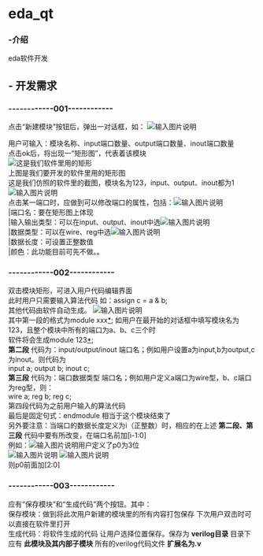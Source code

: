 # eda_qt

### -介绍
eda软件开发

## -           开发需求
### ------------001------------
点击“新建模块”按钮后，弹出一对话框，如：
![输入图片说明](https://images.gitee.com/uploads/images/2021/0123/232300_bb1cd7c7_8607408.png "QQ截图20210123232228.png")  

用户可输入：模块名称、input端口数量、output端口数量、inout端口数量  
点击ok后，将出现一“矩形图”，代表着该模块  
![这是我们软件里用的矩形](https://images.gitee.com/uploads/images/2021/0123/232810_4125e7a6_8607408.png "矩形.png")  
上图是我们要开发的软件里用的矩形图  
这是我们仿照的软件里的截图，模块名为123，input、output、inout都为1  
![输入图片说明](https://images.gitee.com/uploads/images/2021/0123/232955_c341839e_8607408.png "QQ截图20210123232905.png")  
点击某一端口时，应做到可以修改端口的属性，包括：![输入图片说明](https://images.gitee.com/uploads/images/2021/0123/233219_b40e4d51_8607408.png "QQ截图20210123233154.png")  
|端口名：要在矩形图上体现  
|输入输出类型：可以在input、output、inout中选![输入图片说明](https://images.gitee.com/uploads/images/2021/0123/233346_328b5e77_8607408.png "QQ截图20210123233330.png")  
|数据类型：可以在wire、reg中选![输入图片说明](https://images.gitee.com/uploads/images/2021/0123/233408_06262ce9_8607408.png "QQ截图20210123233336.png")  
|数据长度：可设置正整数值  
|颜色：此功能目前可先不做。。  
### ------------002------------  
双击模块矩形，可进入用户代码编辑界面  
此时用户只需要输入算法代码 如：assign c = a & b;  
其他代码由软件自动生成。 
![输入图片说明](https://images.gitee.com/uploads/images/2021/0123/234049_deade8af_8607408.png "QQ截图20210123234037.png")  
其中第一段的格式为module xxx[*](端口名); 如用户在最开始的对话框中填写模块名为123，且整个模块中所有的端口为a、b、c三个时  
软件将会生成module 123[*](a,b,c);  
 **第二段** 代码为：input/output/inout 端口名；例如用户设置a为input,b为output,c为inout。则代码为  
input a; output b; inout c;  
 **第三段** 代码为：端口数据类型 端口名；例如用户定义a端口为wire型，b、c端口为reg型，则：  
wire a; reg b; reg c;  
第四段代码为之前用户输入的算法代码  
最后是固定句式：endmodule 相当于这个模块结束了  
另外要注意：当端口的数据长度定义为i（正整数）时，相应的在上述 **第二段、第三段** 代码中要有所改变，在端口名前加[i-1:0]  
例如：![输入图片说明](https://images.gitee.com/uploads/images/2021/0123/234717_374091e7_8607408.png "QQ截图20210123234621.png")用户定义了p0为3位    
![输入图片说明](https://images.gitee.com/uploads/images/2021/0123/234922_d18c6d0d_8607408.png "QQ截图20210123234626.png")  ![输入图片说明](https://images.gitee.com/uploads/images/2021/0123/234930_6490091b_8607408.png "QQ截图20210123234630.png")  
则p0前面加[2:0]  
### ------------003------------  
应有“保存模块”和“生成代码”两个按钮。其中：  
保存模块：做到将此次用户新建的模块里的所有内容打包保存 下次用户双击时可以直接在软件里打开  
生成代码：将软件生成的代码 让用户选择位置保存。保存为 **verilog目录**  目录下应有 **此模块及其内部子模块** 所有的verilog代码文件  **扩展名为.v**   









